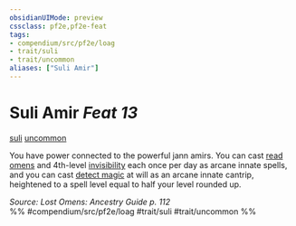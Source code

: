 ```yaml
---
obsidianUIMode: preview
cssclass: pf2e,pf2e-feat
tags:
- compendium/src/pf2e/loag
- trait/suli
- trait/uncommon
aliases: ["Suli Amir"]
---
```

# Suli Amir  *Feat 13*  
[suli](rules/traits/suli-b2.md)  [uncommon](rules/traits/uncommon.md)  


You have power connected to the powerful jann amirs. You can cast [read omens](compendium/spells/read-omens.md) and 4th-level [invisibility](compendium/spells/invisibility.md) each once per day as arcane innate spells, and you can cast [detect magic](compendium/spells/detect-magic.md) at will as an arcane innate cantrip, heightened to a spell level equal to half your level rounded up.

*Source: Lost Omens: Ancestry Guide p. 112*  
%% #compendium/src/pf2e/loag #trait/suli #trait/uncommon %%